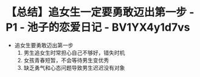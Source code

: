 # 【总结】追女生一定要勇敢迈出第一步 - P1 - 池子的恋爱日记 - BV1YX4y1d7vs

-   追女生要勇敢迈出第一步
    1.  男生追女生时常担心自己不够好，错失时机
    2.  女孩青春短暂，不会等待男生变优秀
    3.  缺乏勇气和心态问题导致男生迟迟没有对象